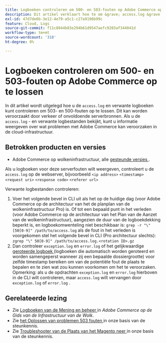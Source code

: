 ```yaml
---
title: Logboeken controleren om 500- en 503-fouten op Adobe Commerce op te lossen
description: Dit artikel verklaart hoe te om &grave; access.log &grave; en verwante logboeken te controleren om 503 en 500 fouten problemen op te lossen, die door verkeer of ontoereikende servermiddelen kunnen worden veroorzaakt. Door het bestand "access.log" en de bijbehorende logboeken te bekijken, kunt u informatie vinden over wat problemen met Adobe Commerce kan veroorzaken op het gebied van cloudinfrastructuur.
exl-id: 47d7de6b-3e12-4e79-a5c1-c27a9196b99c
feature: Cloud, Logs
source-git-commit: f11c8944b83e294b61d9547aefc9203af344041d
workflow-type: tm+mt
source-wordcount: '318'
ht-degree: 0%

---
```


# Logboeken controleren om 500- en 503-fouten op Adobe Commerce op te lossen

In dit artikel wordt uitgelegd hoe u de `access.log` en verwante logboeken kunt controleren om 503- en 500-fouten op te lossen. Dit kan worden veroorzaakt door verkeer of onvoldoende serverbronnen. Als u de `access.log` - en verwante logbestanden bekijkt, kunt u informatie weergeven over wat problemen met Adobe Commerce kan veroorzaken in de cloud-infrastructuur.

<!--
Bob - not in TOC
-->

## Betrokken producten en versies

* Adobe Commerce op wolkeninfrastructuur, alle [ gesteunde versies ](https://experienceleague.adobe.com/docs/commerce-operations/release/planning/lifecycle-policy.html).

Als u logboeken voor deze serverfouten wilt weergeven, controleert u de `access.log` op de webserver, bijvoorbeeld `<ip address>` `<timestamp>` `<request uri>` `<response code>` `<referer url>`

Verwante logbestanden controleren:

1. Voer het volgende bevel in CLI uit als het op de huidige dag (voor Adobe Commerce op de architectuur van het de planplan van de wolkeninfrastructuur Pro) is. Of tot een bepaald punt in het verleden (voor Adobe Commerce op de architectuur van het Plan van de Aanzet van de wolkeninfrastructuur), aangezien de duur van de logboekdekking beperkt is, en logboekomwenteling niet beschikbaar is: `grep -r "\" [50[0-9]" /path/to/access.log` als de fout in het verleden is voorgekomen stel het volgende bevel in CLI (Pro architectuur slechts): `zgrep "\" 50[0-9]" /path/to/access.log.<rotation ID>.gz`
1. Dan controleer `exception.log` en `error.log` of het gelijkwaardige [ geroteerde logboek ](https://experienceleague.adobe.com/docs/commerce-operations/installation-guide/next-steps/configuration.html#log-rotation) (logboeken die automatisch worden geroteerd en worden samengeperst wanneer zij een bepaalde dossiergrootte) voor zelfde timestamp bereiken om van de potentiële fout de plaats te bepalen en te zien wat zou kunnen voorkomen om het te veroorzaken. Opmerking: als u de opdrachten `exception.log` en `error.log` hierboven in de CLI wilt controleren, maar `access.log` wilt vervangen door `exception.log` of `error.log` .

## Gerelateerde lezing

* Zie [ Logboeken van de Mening en beheer ](https://experienceleague.adobe.com/docs/commerce-cloud-service/user-guide/develop/test/log-locations.html) in *Adobe Commerce op de Gids van de Infrastructuur van de Wolk*.
* Zie [ het Oplossen van problemen 503 fouten ](/help/troubleshooting/miscellaneous/troubleshooting-503-errors.md) in onze basis van de steunkennis.
* Zie [ Troubleshooter van de Plaats van het Magento neer ](/help/troubleshooting/site-down-or-unresponsive/magento-site-down-troubleshooter.md) in onze basis van de steunkennis.
